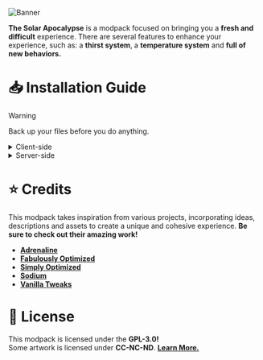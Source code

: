 ![Banner](https://i.imgur.com/JBgvxu4.png)

**The Solar Apocalypse** is a modpack focused on bringing you a **fresh and difficult** experience. There are several features to enhance your experience, such as: a **thirst system**, a **temperature system** and **full of new behaviors.**

# 📥 Installation Guide
> [!WARNING]
> Back up your files before you do anything.

<details>
<summary>Client-side</summary>

- **[ATLauncher](https://www.bisecthosting.com/clients/index.php?rp=/knowledgebase/361/)**
- **[CurseForge Launcher](https://www.bisecthosting.com/clients/index.php?rp=/knowledgebase/160)**
- **[GDLauncher](https://www.bisecthosting.com/clients/index.php?rp=/knowledgebase/142)**
- **[Modrinth Launcher](https://support.modrinth.com/en/articles/8802250-modpacks-on-modrinth)**
- **[MultiMC](https://www.bisecthosting.com/clients/index.php?rp=/knowledgebase/141)**
</details>

<details>
<summary>Server-side</summary>

  - **[Docker Compose](https://docker-minecraft-server.readthedocs.io/en/latest/)**
  - **[mcman](https://github.com/ParadigmMC/mcman)**
- <details>
  <summary><strong>Packwiz</strong></summary>

  Download the [packwiz-installer-bootstrap](https://github.com/packwiz/packwiz-installer-bootstrap/releases), move it to the **root folder** of your server, and add the following command to your **pre-launch command**: 
   ```
   java -jar packwiz-installer-bootstrap.jar -g -s server https://raw.githubusercontent.com/seriousfreezing/SolarApocalypse/refs/heads/main/versions/supported/1.2x.x/index.toml
  ```
   - **[Change the Minecraft version you want.](https://github.com/seriousfreezing/SolarApocalypse/tree/main/versions/supported)**  
</details>

# ⭐ Credits
This modpack takes inspiration from various projects, incorporating ideas, descriptions and assets to create a unique and cohesive experience. **Be sure to check out their amazing work!**

- **[Adrenaline](https://modrinth.com/modpack/adrenaline)**
- **[Fabulously Optimized](https://modrinth.com/modpack/fabulously-optimized)**
- **[Simply Optimized](https://modrinth.com/modpack/sop)**
- **[Sodium](https://modrinth.com/mod/sodium)**
- **[Vanilla Tweaks](https://vanillatweaks.net/)**

# 📜 License
This modpack is licensed under the **GPL-3.0!**   
Some artwork is licensed under **CC-NC-ND**. **[Learn More.](https://github.com/seriousfreezing/SolarApocalypse/wiki/Forking-Guidelines)** 